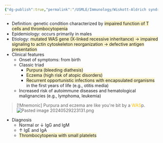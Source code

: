 ```yaml
---
{"dg-publish":true,"permalink":"/USMLE/Immunology/Wiskott-Aldrich syndrome/"}
---
```


- Definition: genetic condition characterized by <span style="background:rgba(240, 200, 0, 0.2)">impaired function of T cells and thrombocytopenia</span>
- Epidemiology: occurs primarily in males
- Etiology: <span style="background:rgba(240, 200, 0, 0.2)">mutated WAS gene (X-linked recessive inheritance) → impaired signaling to actin cytoskeleton reorganization → defective antigen presentation</span>
- Clinical features
	- Onset of symptoms: from birth
	- Classic triad
		- <span style="background:rgba(240, 200, 0, 0.2)">Purpura (bleeding diathesis)</span>
		- <span style="background:rgba(240, 200, 0, 0.2)">Eczema (high risk of atopic disorders)</span>
		- <span style="background:rgba(240, 200, 0, 0.2)">Recurrent opportunistic infections with encapsulated organisms</span> in the first years of life (e.g., otitis media)
	- Increased risk of autoimmune diseases and hematological malignancies (e.g., lymphoma, leukemia)

>[!Mnemonic] 
>Purpura and eczema are like you're bit by a <font color="#ffc000">WAS</font>p.![Pasted image 20240529223131.png](/img/user/appendix/Pasted%20image%2020240529223131.png)

- Diagnosis
	- Normal or ↓ IgG and IgM
	- ↑ IgE and IgA 
	- <span style="background:rgba(240, 200, 0, 0.2)">Thrombocytopenia with small platelets</span>
